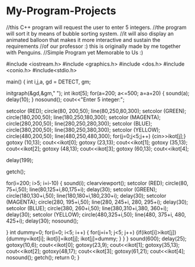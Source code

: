 My-Program-Projects
===================
//this C++ program will request the user to enter 5 integers.
//the program will sort it by means of bubble sorting system.
//it will also display an animated balloon that makes it more interactive and sustain the requirements
//of our professor :) this is originally made by me together with Penguins.
//Simple Program yet Memorable to Us :)

#include <iostream.h>
#include <graphics.h>
#include <dos.h>
#include <conio.h>
#include<stdio.h>


main()
{
   int i,j,a,  gd = DETECT, gm;

   initgraph(&gd,&gm," ");
   int ikot[5];
   for(a=200; a<=500; a=a+20)
   {
     sound(a);
     delay(10);
   }
   nosound();
   cout<<"Enter 5 integer:";

   setcolor (RED);
   circle(80, 200,50);
   line(80,250,80,300);
   setcolor (GREEN);
   circle(180,200,50);
   line(180,250,180,300);
   setcolor (MAGENTA);
   circle(280,200,50);
   line(280,250,280,300);
   setcolor (BLUE);
   circle(380,200,50);
   line(380,250,380,300);
   setcolor (YELLOW);
   circle(480,200,50);
   line(480,250,480,300);
   for(j=0;j<5;j++)
   {cin>>ikot[j];}
   gotoxy (10,13); cout<<ikot[0];
   gotoxy (23,13); cout<<ikot[1];
   gotoxy (35,13); cout<<ikot[2];
   gotoxy (48,13); cout<<ikot[3];
   gotoxy (60,13); cout<<ikot[4];

   delay(199);

   getch();


   for(i=200; i>5; i=i-10)
   {
	sound(i);
	clearviewport();
	setcolor (RED);
	circle(80, 75+i,50);
	line(80,125+i,80,175+i);
	delay(30);
	setcolor (GREEN);
	circle(180,130+i,50);
	line(180,180+i,180,230+i);
	delay(30);
	setcolor (MAGENTA);
	circle(280, 195+i,50);
	line(280, 245+i, 280, 295+i);
	delay(30);
	setcolor (BLUE);
	circle(380, 260+i,50);
	line(380,310+i,380, 360+i);
	delay(30);
	setcolor (YELLOW);
	circle(480,325+i,50);
	line(480, 375+i, 480, 425+i);
	delay(30);
	nosound();

   }
   int dummy=0;
   for(i=0; i<5; i++)
   {  for(j=i+1; j<5; j++)
	{if(ikot[i]>ikot[j])
		{dummy=ikot[i];
		ikot[i]=ikot[j];
		ikot[j]=dummy;
		}
	}
   }
   sound(600);
   delay(25);
   gotoxy(10,6); cout<<ikot[0];
   gotoxy(23,9); cout<<ikot[1];
   gotoxy(35,13); cout<<ikot[2];
   gotoxy(48,17); cout<<ikot[3];
   gotoxy(61,21); cout<<ikot[4];
   nosound();
   getch();
   return 0;
}
